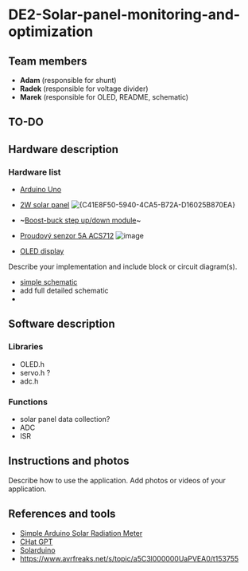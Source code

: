 # DE2-Solar-panel-monitoring-and-optimization

## Team members
- **Adam** (responsible for shunt)
- **Radek** (responsible for voltage divider)
- **Marek** (responsible for OLED, README, schematic)

## TO-DO


## Hardware description

### Hardware list
- [Arduino Uno](https://store.arduino.cc/en-cz/products/arduino-uno-rev3?srsltid=AfmBOoovVZyf8qbg9ZrI9hX9NDjxxJZxmIjVDI9_GGtfzRbe-9TtOOlK)
- [2W solar panel](https://www.seeedstudio.com/2W-Solar-Panel-80X180.html?srsltid=AfmBOop6e6pCLGFtqS4wp1RUDEjKHGq3ao6pdDNQLPoGoyCNA_wYi9g2)
  ![{C41E8F50-5940-4CA5-B72A-D16025B870EA}](https://github.com/user-attachments/assets/7a776db0-eff5-42f8-8688-06eed0c3cecf)

- ~[Boost-buck step up/down module](https://dratek.cz/arduino/1752-boost-buck-step-up-down-modul-solarniho-napajeni-nastavitelny-dc-dc-xl6009.html?gad_source=1&gclid=CjwKCAiA3Na5BhAZEiwAzrfagNtU640OGo9hLfmzhv-45s0pYe-8q6oK4Jup-vhbJJ3ur6-9jN-ndhoCm80QAvD_BwE)~
- [Proudový senzor 5A ACS712](https://dratek.cz/arduino/1072-5a-proudovy-senzor-acs712.html?gad_source=1&gclid=CjwKCAiA3Na5BhAZEiwAzrfagO3sPKNKcjVXXOFWqBSw3VnbfjmYk3G59McyNn3DMNanhDyCYVnZrhoCHegQAvD_BwE)
  ![image](https://github.com/user-attachments/assets/09541cd8-586e-4af4-9a72-d8704a36a381)

- [OLED display](https://dratek.cz/arduino/3181-iic-i2c-oled-1-3-displej-128x64-bily.html?gad_source=1&gclid=CjwKCAiA3Na5BhAZEiwAzrfagGTJY9aaMqUh7axe7fEJV2dWkBF2WsShhmveTVssdStMTSZZZww1mhoCKxMQAvD_BwE) 

Describe your implementation and include block or circuit diagram(s).
- [simple schematic](https://docs.google.com/presentation/d/1u240EyscOu1TMV3R26A9XNAYTfE4c-NHmTZzbbc4IIg/edit?usp=sharing)
- add full detailed schematic
- 

## Software description

### Libraries
- OLED.h
- servo.h ?
- adc.h
### Functions
- solar panel data collection?
- ADC
- ISR

## Instructions and photos
Describe how to use the application. Add photos or videos of your application.

## References and tools
- [Simple Arduino Solar Radiation Meter](https://projecthub.arduino.cc/mircemk/simple-arduino-solar-radiation-meter-for-solar-panels-ae1531)
- [CHat GPT](https://openai.com/)
- [Solarduino](https://solarduino.com/arduino-code-tips/)
- https://www.avrfreaks.net/s/topic/a5C3l000000UaPVEA0/t153755
  
